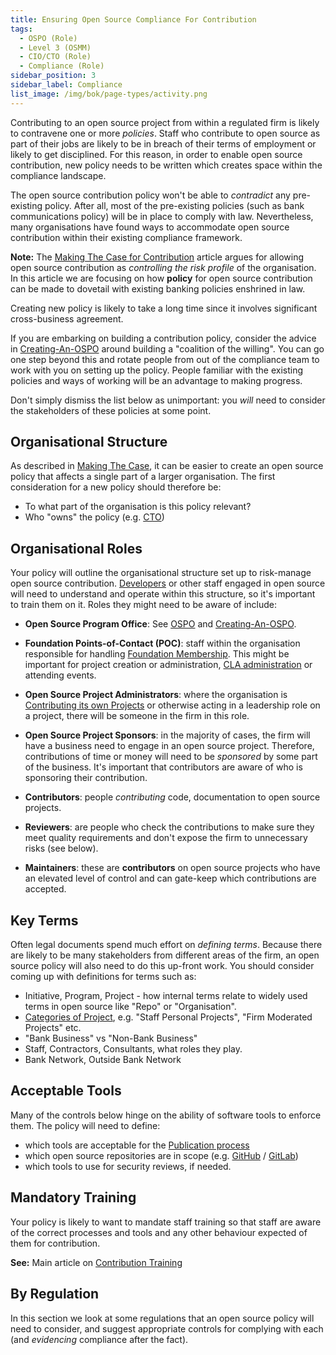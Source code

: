 ```yaml
---
title: Ensuring Open Source Compliance For Contribution
tags: 
  - OSPO (Role)
  - Level 3 (OSMM)
  - CIO/CTO (Role)
  - Compliance (Role)
sidebar_position: 3
sidebar_label: Compliance
list_image: /img/bok/page-types/activity.png
---
```


Contributing to an open source project from within a regulated firm is likely to contravene one or more _policies_.   Staff who contribute to open source as part of their jobs are likely to be in breach of their terms of employment or likely to get disciplined.   For this reason, in order to enable open source contribution, new policy needs to be written which creates space within the compliance landscape.

The open source contribution policy won't be able to _contradict_ any pre-existing policy.  After all, most of the pre-existing policies (such as bank communications policy) will be in place to comply with law.  Nevertheless, many organisations have found ways to accommodate open source contribution within their existing compliance framework.  

**Note:** The [Making The Case for Contribution](Making-The-Case) article argues for allowing open source contribution as _controlling the risk profile_ of the organisation.   In this article we are focusing on how **policy** for open source contribution can be made to dovetail with existing banking policies enshrined in law.

<BoxOut title="Warning" image="/img/bok/warning.png">

Creating new policy is likely to take a long time since it involves significant cross-business agreement.

If you are embarking on building a contribution policy, consider the advice in [Creating-An-OSPO](../Level-2/Creating-An-OSPO) around building a "coalition of the willing".   You can go one step beyond this and rotate people from out of the compliance team to work with you on setting up the policy.  People familiar with the existing policies and ways of working will be an advantage to making progress.

Don't simply dismiss the list below as unimportant: you _will_ need to consider the stakeholders of these policies at some point.

</BoxOut>

## Organisational Structure

As described in [Making The Case](Making-The-Case), it can be easier to create an open source policy that affects a single part of a larger organisation.  The first consideration for a new policy should therefore be:

 - To what part of the organisation is this policy relevant?
 - Who "owns" the policy (e.g. [CTO](../../Roles/CTO))
 
## Organisational Roles

Your policy will outline the organisational structure set up to risk-manage open source contribution.  [Developers](../../Roles/Developer) or other staff engaged in open source will need to understand and operate within this structure, so it's important to train them on it.  Roles they might need to be aware of include:

- **Open Source Program Office**: See [OSPO](../../Roles/OSPO) and [Creating-An-OSPO](../Level-2/Creating-An-OSPO).

- **Foundation Points-of-Contact (POC)**:  staff within the organisation responsible for handling [Foundation Membership](../Level-4/Foundations).  This might be important for project creation or administration, [CLA administration](../../Artifacts/CLAs-And-DCOs) or attending events.

- **Open Source Project Administrators**: where the organisation is [Contributing its own Projects](../Level-4/Open-Sourcing-A-Project) or otherwise acting in a leadership role on a project, there will be someone in the firm in this role.   

- **Open Source Project Sponsors**:  in the majority of cases, the firm will have a business need to engage in an open source project.  Therefore, contributions of time or money will need to be _sponsored_ by some part of the business.  It's important that contributors are aware of who is sponsoring their contribution.

- **Contributors**: people _contributing_ code, documentation to open source projects. 

- **Reviewers**: are people who check the contributions to make sure they meet quality requirements and don't expose the firm to unnecessary risks (see below). 

- **Maintainers**: these are **contributors** on open source projects who have an elevated level of control and can gate-keep which contributions are accepted.
 
## Key Terms

Often legal documents spend much effort on _defining terms_.  Because there are likely to be many stakeholders from different areas of the firm, an open source policy will also need to do this up-front work.  You should consider coming up with definitions for terms such as:

 - Initiative, Program, Project - how internal terms relate to widely used terms in open source like "Repo" or "Organisation".
 - [Categories of Project](Making-The-Case#project-categorization), e.g. "Staff Personal Projects", "Firm Moderated Projects" etc.
 - "Bank Business" vs "Non-Bank Business"
 - Staff, Contractors, Consultants, what roles they play.
 - Bank Network, Outside Bank Network
 
## Acceptable Tools

Many of the controls below hinge on the ability of software tools to enforce them.  The policy will need to define:

- which tools are acceptable for the [Publication process](Publication) 
- which open source repositories are in scope (e.g. [GitHub](https://github.com) / [GitLab](https://gitlab.com))
- which tools to use for security reviews, if needed.


## Mandatory Training

Your policy is likely to want to mandate staff training so that staff are aware of the correct processes and tools and any other behaviour expected of them for contribution.

**See:** Main article on [Contribution Training](Contribution-Training) 

## By Regulation

In this section we look at some regulations that an open source policy will need to consider, and suggest appropriate controls for complying with each (and _evidencing_ compliance after the fact).

<BokTagList tag="Contribution" filter="Regulations" />
